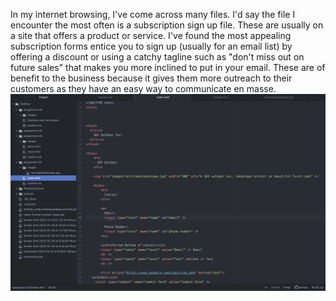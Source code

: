 In my internet browsing, I've come across many files. I'd say the file I encounter the most often is a subscription sign up file. These are usually on a site that offers a product or service. I've found the most appealing subscription forms entice you to sign up (usually for an email list) by offering a discount or using a catchy tagline such as "don't miss out on future sales" that makes you more inclined to put in your email. These are of benefit to the business because it gives them more outreach to their customers as they have an easy way to communicate en masse.
![screenshot](./images/screenshot7.png)
